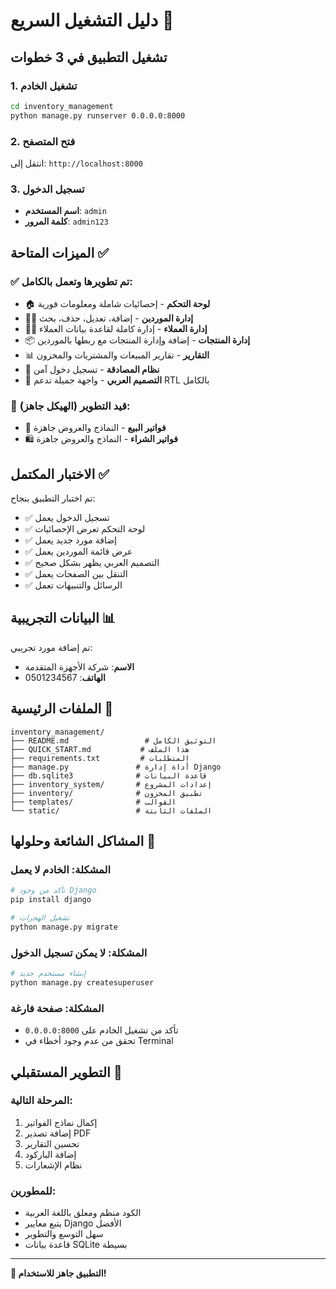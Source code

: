 # دليل التشغيل السريع 🚀

## تشغيل التطبيق في 3 خطوات

### 1. تشغيل الخادم
```bash
cd inventory_management
python manage.py runserver 0.0.0.0:8000
```

### 2. فتح المتصفح
انتقل إلى: `http://localhost:8000`

### 3. تسجيل الدخول
- **اسم المستخدم**: `admin`
- **كلمة المرور**: `admin123`

## الميزات المتاحة ✅

### ✅ تم تطويرها وتعمل بالكامل:
- 🏠 **لوحة التحكم** - إحصائيات شاملة ومعلومات فورية
- 👨‍💼 **إدارة الموردين** - إضافة، تعديل، حذف، بحث
- 👩‍💼 **إدارة العملاء** - إدارة كاملة لقاعدة بيانات العملاء
- 📦 **إدارة المنتجات** - إضافة وإدارة المنتجات مع ربطها بالموردين
- 📊 **التقارير** - تقارير المبيعات والمشتريات والمخزون
- 🔐 **نظام المصادقة** - تسجيل دخول آمن
- 🎨 **التصميم العربي** - واجهة جميلة تدعم RTL بالكامل

### 🔄 قيد التطوير (الهيكل جاهز):
- 🛒 **فواتير البيع** - النماذج والعروض جاهزة
- 🛍️ **فواتير الشراء** - النماذج والعروض جاهزة

## الاختبار المكتمل ✅

تم اختبار التطبيق بنجاح:
- ✅ تسجيل الدخول يعمل
- ✅ لوحة التحكم تعرض الإحصائيات
- ✅ إضافة مورد جديد يعمل
- ✅ عرض قائمة الموردين يعمل
- ✅ التصميم العربي يظهر بشكل صحيح
- ✅ التنقل بين الصفحات يعمل
- ✅ الرسائل والتنبيهات تعمل

## البيانات التجريبية 📊

تم إضافة مورد تجريبي:
- **الاسم**: شركة الأجهزة المتقدمة
- **الهاتف**: 0501234567

## الملفات الرئيسية 📁

```
inventory_management/
├── README.md                 # التوثيق الكامل
├── QUICK_START.md           # هذا الملف
├── requirements.txt         # المتطلبات
├── manage.py               # أداة إدارة Django
├── db.sqlite3              # قاعدة البيانات
├── inventory_system/       # إعدادات المشروع
├── inventory/              # تطبيق المخزون
├── templates/              # القوالب
└── static/                 # الملفات الثابتة
```

## المشاكل الشائعة وحلولها 🔧

### المشكلة: الخادم لا يعمل
```bash
# تأكد من وجود Django
pip install django

# تشغيل الهجرات
python manage.py migrate
```

### المشكلة: لا يمكن تسجيل الدخول
```bash
# إنشاء مستخدم جديد
python manage.py createsuperuser
```

### المشكلة: صفحة فارغة
- تأكد من تشغيل الخادم على `0.0.0.0:8000`
- تحقق من عدم وجود أخطاء في Terminal

## التطوير المستقبلي 🔮

### المرحلة التالية:
1. إكمال نماذج الفواتير
2. إضافة تصدير PDF
3. تحسين التقارير
4. إضافة الباركود
5. نظام الإشعارات

### للمطورين:
- الكود منظم ومعلق باللغة العربية
- يتبع معايير Django الأفضل
- سهل التوسع والتطوير
- قاعدة بيانات SQLite بسيطة

---

**🎉 التطبيق جاهز للاستخدام!**


